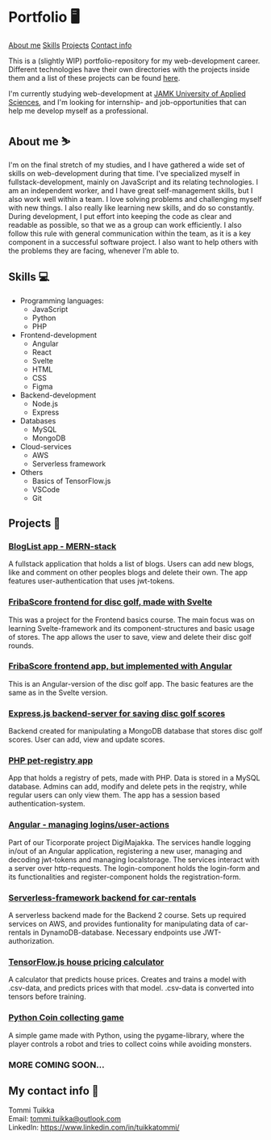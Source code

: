 # Portfolio 🖥️

[About me](#about-me-%EF%B8%8F)
[Skills](#skills-)
[Projects](#projects-)
[Contact info](#my-contact-info-)

This is a (slightly WIP) portfolio-repository for my web-development career. Different technologies have their own directories with the projects inside them and a list of these projects can be found [here](#projects-).

I'm currently studying web-development at [JAMK University of Applied Sciences](https://www.jamk.fi/en), and I'm looking for internship- and job-opportunities that can help me develop myself as a professional.

## About me ⛷️

I'm on the final stretch of my studies, and I have gathered a wide set of skills on web-development during that time. I've specialized myself in fullstack-development, mainly on JavaScript and its relating technologies. I am an independent worker, and I have great self-management skills, but I also work well within a team. I love solving problems and challenging myself with new things. I also really like learning new skills, and do so constantly. During development, I put effort into keeping the code as clear and readable as possible, so that we as a group can work efficiently. I also follow this rule with general communication within the team, as it is a key component in a successful software project. I also want to help others with the problems they are facing, whenever I’m able to.

## Skills 💻

- Programming languages:
  - JavaScript
  - Python
  - PHP
- Frontend-development
  - Angular
  - React
  - Svelte
  - HTML
  - CSS
  - Figma
- Backend-development
  - Node.js
  - Express
- Databases
  - MySQL
  - MongoDB
- Cloud-services
  - AWS
  - Serverless framework
- Others
  - Basics of TensorFlow.js
  - VSCode
  - Git

## Projects 🔧

### [BlogList app - MERN-stack](https://github.com/TuikkaTommi/portfolio/tree/main/React)

A fullstack application that holds a list of blogs. Users can add new blogs, like and comment on other peoples blogs and delete their own. The app features user-authentication that uses jwt-tokens.

### [FribaScore frontend for disc golf, made with Svelte](https://github.com/TuikkaTommi/portfolio/tree/main/Svelte/fribascore)

This was a project for the Frontend basics course. The main focus was on learning Svelte-framework and its component-structures and basic usage of stores. The app allows the user to save, view and delete their disc golf rounds.

### [FribaScore frontend app, but implemented with Angular](https://github.com/TuikkaTommi/portfolio/tree/main/Angular/fribascore)

This is an Angular-version of the disc golf app. The basic features are the same as in the Svelte version.

### [Express.js backend-server for saving disc golf scores](https://github.com/TuikkaTommi/portfolio/tree/main/Express/playerscorebackend)

Backend created for manipulating a MongoDB database that stores disc golf scores. User can add, view and update scores.

### [PHP pet-registry app](https://github.com/TuikkaTommi/portfolio/tree/main/PHP/lemmikkirekisteri)

App that holds a registry of pets, made with PHP. Data is stored in a MySQL database. Admins can add, modify and delete pets in the reqistry, while regular users can only view them. The app has a session based authentication-system. 

### [Angular - managing logins/user-actions](https://github.com/TuikkaTommi/portfolio/tree/main/Angular/logins)

Part of our Ticorporate project DigiMajakka. The services handle logging in/out of an Angular application, registering a new user, managing and decoding jwt-tokens and managing localstorage. The services interact with a server over http-requests. The login-component holds the login-form and its functionalities and register-component holds the registration-form.

### [Serverless-framework backend for car-rentals](https://github.com/TuikkaTommi/portfolio/tree/main/Serverless-AWS/car-rental-backend)

A serverless backend made for the Backend 2 course. Sets up required services on AWS, and provides funtionality for manipulating data of car-rentals in DynamoDB-database. Necessary endpoints use JWT-authorization.

### [TensorFlow.js house pricing calculator](https://github.com/TuikkaTommi/portfolio/tree/main/TensorFlow.js/house_pricing_calculator)

A calculator that predicts house prices. Creates and trains a model with .csv-data, and predicts prices with that model. .csv-data is converted into tensors before training.

### [Python Coin collecting game](https://github.com/TuikkaTommi/portfolio/tree/main/Python/RoboGame)

A simple game made with Python, using the pygame-library, where the player controls a robot and tries to collect coins while avoiding monsters. 

### MORE COMING SOON...

## My contact info 📱

Tommi Tuikka <br>
Email: tommi.tuikka@outlook.com <br>
LinkedIn: https://www.linkedin.com/in/tuikkatommi/
